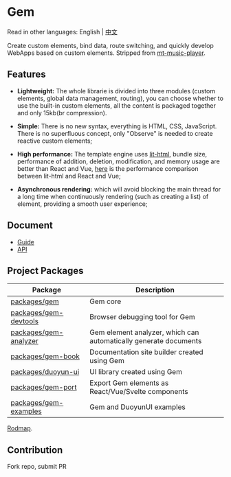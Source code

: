 # Gem

Read in other languages: English | [中文](./README_zh.md)

Create custom elements, bind data, route switching, and quickly develop WebApps based on custom elements. Stripped from [mt-music-player](https://github.com/mantou132/mt-music-player).

## Features

- **Lightweight:**
  The whole librarie is divided into three modules (custom elements, global data management, routing), you can choose whether to use the built-in custom elements, all the content is packaged together and only 15kb(br compression).

- **Simple:**
  There is no new syntax, everything is HTML, CSS, JavaScript. There is no superfluous concept, only "Observe" is needed to create reactive custom elements;

- **High performance:**
  The template engine uses [lit-html](https://github.com/Polymer/lit-html), bundle size, performance of addition, deletion, modification, and memory usage are better than React and Vue, [here](https://rawgit.com/krausest/js-framework-benchmark/master/webdriver-ts-results/table.html) is the performance comparison between lit-html and React and Vue;

- **Asynchronous rendering:**
  which will avoid blocking the main thread for a long time when continuously rendering (such as creating a list) of element, providing a smooth user experience;

## Document

- [Guide](https://gemjs.org/guide/)
- [API](https://gemjs.org/api/)

## Project Packages

| Package                                        | Description                                                      |
| ---------------------------------------------- | ---------------------------------------------------------------- |
| [packages/gem](packages/gem)                   | Gem core                                                         |
| [packages/gem-devtools](packages/gem-devtools) | Browser debugging tool for Gem                                   |
| [packages/gem-analyzer](packages/gem-analyzer) | Gem element analyzer, which can automatically generate documents |
| [packages/gem-book](packages/gem-book)         | Documentation site builder created using Gem                     |
| [packages/duoyun-ui](packages/duoyun-ui)       | UI library created using Gem                                     |
| [packages/gem-port](packages/gem-port)         | Export Gem elements as React/Vue/Svelte components               |
| [packages/gem-examples](packages/gem-examples) | Gem and DuoyunUI examples                                        |

[Rodmap](https://mm.tt/app/map/3412316197?t=TGs84FRcwQ).

## Contribution

Fork repo, submit PR

